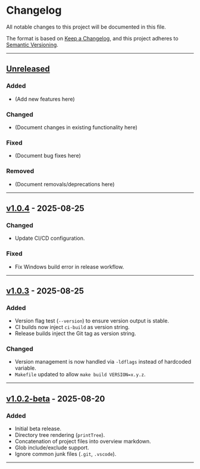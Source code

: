 # Changelog
All notable changes to this project will be documented in this file.

The format is based on [Keep a Changelog](https://keepachangelog.com/en/1.1.0/),
and this project adheres to [Semantic Versioning](https://semver.org/spec/v2.0.0.html).

---

## [Unreleased]

### Added
- (Add new features here)

### Changed
- (Document changes in existing functionality here)

### Fixed
- (Document bug fixes here)

### Removed
- (Document removals/deprecations here)

---

## [v1.0.4] - 2025-08-25
### Changed
- Update CI/CD configuration.

### Fixed
- Fix Windows build error in release workflow.

---

## [v1.0.3] - 2025-08-25
### Added
- Version flag test (`--version`) to ensure version output is stable.
- CI builds now inject `ci-build` as version string.
- Release builds inject the Git tag as version string.

### Changed
- Version management is now handled via `-ldflags` instead of hardcoded variable.
- `Makefile` updated to allow `make build VERSION=x.y.z`.

---

## [v1.0.2-beta] - 2025-08-20
### Added
- Initial beta release.
- Directory tree rendering (`printTree`).
- Concatenation of project files into overview markdown.
- Glob include/exclude support.
- Ignore common junk files (`.git`, `.vscode`).

---

[Unreleased]: https://github.com/about80ninjas/concat/compare/v1.0.4...HEAD
[v1.0.4]: https://github.com/about80ninjas/concat/releases/tag/v1.0.4
[v1.0.3]: https://github.com/about80ninjas/concat/releases/tag/v1.0.3
[v1.0.2-beta]: https://github.com/about80ninjas/concat/releases/tag/v1.0.2-beta
